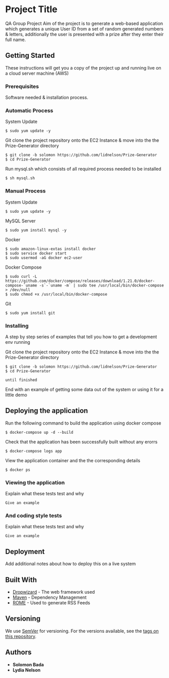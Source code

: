 # Project Title

QA Group Project 
Aim of the project is to generate a web-based application which generates a unique User ID from a set of random generated numbers & letters, additionally the user is presented with a prize after they enter their full name.

## Getting Started

These instructions will get you a copy of the project up and running live on a cloud server machine (AWS)

### Prerequisites
Software needed & installation process.

### Automatic Process
System Update
```
$ sudo yum update -y
```
Git clone the project repository onto the EC2 Instance & move into the the Prize-Generator directory
```
$ git clone -b solomon https://github.com/lidnelson/Prize-Generator
$ cd Prize-Generator
```
Run mysql.sh which consists of all required process needed to be installed
```
$ sh mysql.sh
```
### Manual Process
System Update
```
$ sudo yum update -y
```
MySQL Server
```
$ sudo yum install mysql -y
```
Docker
```
$ sudo amazon-linux-extas install docker
$ sudo service docker start
$ sudo usermod -aG docker ec2-user
```
Docker Compose
```
$ sudo curl -L https://github.com/docker/compose/releases/download/1.21.0/docker-compose-`uname -s`-`uname -m` | sudo tee /usr/local/bin/docker-compose > /dev/null
$ sudo chmod +x /usr/local/bin/docker-compose
```
Git
```
$ sudo yum install git
```

### Installing

A step by step series of examples that tell you how to get a development env running

Git clone the project repository onto the EC2 Instance & move into the the Prize-Generator directory

```
$ git clone -b solomon https://github.com/lidnelson/Prize-Generator
$ cd Prize-Generator
```

```
until finished
```

End with an example of getting some data out of the system or using it for a little demo

## Deploying the application

Run the following command to build the application using docker compose
```
$ docker-compose up -d --build
```
Check that the application has been successfully built without any erorrs
```
$ docker-compose logs app
```
View the application container and the the corresponding details
```
$ docker ps
```

### Viewing the application

Explain what these tests test and why

```
Give an example
```

### And coding style tests

Explain what these tests test and why

```
Give an example
```

## Deployment

Add additional notes about how to deploy this on a live system

## Built With

* [Dropwizard](http://www.dropwizard.io/1.0.2/docs/) - The web framework used
* [Maven](https://maven.apache.org/) - Dependency Management
* [ROME](https://rometools.github.io/rome/) - Used to generate RSS Feeds

## Versioning

We use [SemVer](http://semver.org/) for versioning. For the versions available, see the [tags on this repository](https://github.com/your/project/tags). 

## Authors

* **Solomon Bada**
* **Lydia Nelson**
